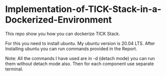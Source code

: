 # Implementation-of-TICK-Stack-in-a-Dockerized-Environment
This repo show you how you can dockerize TICK Stack.

For this you need to install ubuntu. My ubuntu version is 20.04 LTS. 
After Installing ubuntu you can run commands provided in the Report.

Note: All the commands I have used are in -d (detach mode) you can run them without detach mode also. Then for each component use separate terminal.
